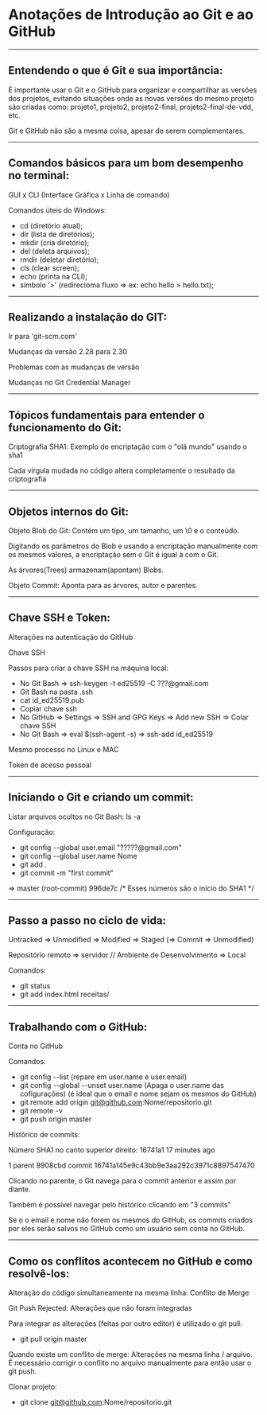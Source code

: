 # Anotações de Introdução ao Git e ao GitHub

***

## Entendendo o que é Git e sua importância:

É importante usar o Git e o GitHub para organizar e compartilhar as versões dos projetos, evitando situações onde as novas versões do mesmo projeto são criadas como: projeto1, projeto2, projeto2-final, projeto2-final-de-vdd, etc.

Git e GitHub não são a mesma coisa, apesar de serem complementares.

***

## Comandos básicos para um bom desempenho no terminal:

GUI x CLI (Interface Gráfica x Linha de comando)

Comandos úteis do Windows:
* cd    (diretório atual);
* dir   (lista de diretórios);
* mkdir (cria diretório);
* del   (deleta arquivos);
* rmdir (deletar diretório);
* cls   (clear screen);
* echo  (printa na CLI);
* símbolo '>' (redirecioma fluxo => ex: echo hello > hello.txt);

***

## Realizando a instalação do GIT:

Ir para 'git-scm.com'

Mudanças da versão 2.28 para 2.30

Problemas com as mudanças de versão

Mudanças no Git Credential Manager

***

## Tópicos fundamentais para entender o funcionamento do Git:

Criptografia SHA1: Exemplo de encriptação com o "olá mundo" usando o sha1

Cada vírgula mudada no código altera completamente o resultado da criptografia

***

## Objetos internos do Git:

Objeto Blob do Git: Contém um tipo, um tamanho, um \0 e o conteúdo.

Digitando os parâmetros do Blob e usando a encriptação manualmente com os mesmos valores, a encriptação sem o Git é igual à com o Git.

As árvores(Trees) armazenam(apontam) Blobs.

Objeto Commit: Aponta para as árvores, autor e parentes.

***

## Chave SSH e Token:

Alterações na autenticação do GitHub

Chave SSH

Passos para criar a chave SSH na máquina local:
* No Git Bash => ssh-keygen -t ed25519 -C ???@gmail.com
* Git Bash na pasta .ssh 
* cat id_ed25519.pub 
* Copiar chave ssh
* No GitHub => Settings => SSH and GPG Keys => Add new SSH => Colar chave SSH
* No Git Bash => eval $(ssh-agent -s) => ssh-add id_ed25519 

Mesmo processo no Linux e MAC

Token de acesso pessoal

***

## Iniciando o Git e criando um commit:

Listar arquivos ocultos no Git Bash: ls -a

Configuração:
* git config --global user.email "?????@gmail.com"
* git config --global user.name Nome
* git add .
* git commit -m "first commit"

=> master (root-commit) 996de7c /* Esses números são o início do SHA1 */

***

## Passo a passo no ciclo de vida:

Untracked => Unmodified => Modified => Staged (=> Commit => Unmodified)

Repositório remoto => servidor // Ambiente de Desenvolvimento => Local

Comandos:
* git status
* git add index.html receitas/

***

## Trabalhando com o GitHub:

Conta no GitHub

Comandos: 
* git config --list (repare em user.name e user.email)
* git config --global --unset user.name (Apaga o user.name das cofigurações)
(é ideal que o email e nome sejam os mesmos do GitHub)
* git remote add origin git@github.com:Nome/repositorio.git
* git remote -v
* git push origin master

Histórico de commits:

Número SHA1 no canto superior direito: 16741a1 17 minutes ago

1 parent 8908cbd commit 16741a145e9c43bb9e3aa292c3971c8897547470

Clicando no parente, o Git navega para o commit anterior e assim por diante.

Também é possivel navegar pelo histórico clicando em "3 commits"

Se o o email e nome não forem os mesmos do GitHub, os commits criados por eles serão salvos no GitHub como um usuário sem conta no GitHub.

***

## Como os conflitos acontecem no GitHub e como resolvê-los:

Alteração do código simultaneamente na mesma linha: Conflito de Merge

Git Push Rejected: Alterações que não foram integradas

Para integrar as alterações (feitas por outro editor) é utilizado o git pull:
* git pull origin master

Quando existe um conflito de merge: Alterações na mesma linha / arquivo. É necessário corrigir o conflito no arquivo manualmente para então usar o git push.

Clonar projeto:
* git clone git@github.com:Nome/repositorio.git
